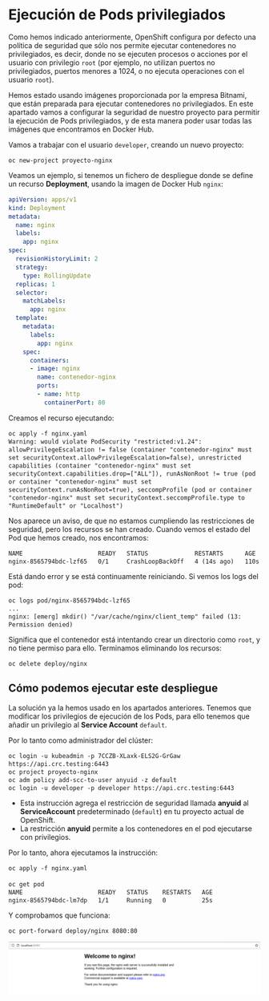 # Ejecución de Pods privilegiados

Como hemos indicado anteriormente, OpenShift configura por defecto una política de seguridad que sólo nos permite ejecutar contenedores no privilegiados, es decir, donde no se ejecuten procesos o acciones por el usuario con privilegio `root` (por ejemplo, no utilizan puertos no privilegiados, puertos menores a 1024, o no ejecuta operaciones con el usuario `root`). 

Hemos estado usando imágenes proporcionada por la empresa Bitnami, que están preparada para ejecutar contenedores no privilegiados. En este apartado vamos a configurar la seguridad de nuestro proyecto para permitir la ejecución de Pods privilegiados, y de esta manera poder usar todas las imágenes que encontramos en Docker Hub.

Vamos a trabajar con el usuario `developer`, creando un nuevo proyecto:

    oc new-project proyecto-nginx

Veamos un ejemplo, si tenemos un fichero de despliegue donde se define un recurso **Deployment**, usando la imagen de Docker Hub `nginx`:

```yaml
apiVersion: apps/v1
kind: Deployment
metadata:
  name: nginx
  labels:
    app: nginx
spec:
  revisionHistoryLimit: 2
  strategy:
    type: RollingUpdate
  replicas: 1
  selector:
    matchLabels:
      app: nginx
  template:
    metadata:
      labels:
        app: nginx
    spec:
      containers:
      - image: nginx
        name: contenedor-nginx
        ports:
        - name: http
          containerPort: 80
```

Creamos el recurso ejecutando:
   
    oc apply -f nginx.yaml
    Warning: would violate PodSecurity "restricted:v1.24": allowPrivilegeEscalation != false (container "contenedor-nginx" must set securityContext.allowPrivilegeEscalation=false), unrestricted capabilities (container "contenedor-nginx" must set securityContext.capabilities.drop=["ALL"]), runAsNonRoot != true (pod or container "contenedor-nginx" must set securityContext.runAsNonRoot=true), seccompProfile (pod or container "contenedor-nginx" must set securityContext.seccompProfile.type to "RuntimeDefault" or "Localhost")


Nos aparece un aviso, de que no estamos cumpliendo las restricciones de seguridad, pero los recursos se han creado. Cuando vemos el estado del Pod que hemos creado, nos encontramos:

    NAME                     READY   STATUS             RESTARTS      AGE
    nginx-8565794bdc-lzf65   0/1     CrashLoopBackOff   4 (14s ago)   110s

Está dando error y se está continuamente reiniciando. Si vemos los logs del pod:

    oc logs pod/nginx-8565794bdc-lzf65
    ...
    nginx: [emerg] mkdir() "/var/cache/nginx/client_temp" failed (13: Permission denied)

Significa que el contenedor está intentando crear un directorio como `root`, y no tiene permiso para ello. Terminamos eliminando los recursos:

    oc delete deploy/nginx

## Cómo podemos ejecutar este despliegue

La solución ya la hemos usado en los apartados anteriores. Tenemos que modificar los privilegios de ejecución de los Pods, para ello tenemos que añadir un privilegio al **Service Account** `default`.

Por lo tanto como administrador del clúster:

    oc login -u kubeadmin -p 7CCZB-XLaxk-ELS2G-GrGaw https://api.crc.testing:6443
    oc project proyecto-nginx
    oc adm policy add-scc-to-user anyuid -z default
    oc login -u developer -p developer https://api.crc.testing:6443

* Esta instrucción agrega el restricción de seguridad llamada **anyuid** al **ServiceAccount** predeterminado (`default`) en tu proyecto actual de OpenShift.
* La restricción **anyuid** permite a los contenedores en el pod ejecutarse con privilegios.

Por lo tanto, ahora ejecutamos la instrucción:

    oc apply -f nginx.yaml

    oc get pod
    NAME                     READY   STATUS    RESTARTS   AGE
    nginx-8565794bdc-lm7dp   1/1     Running   0          25s

Y comprobamos que funciona:

    oc port-forward deploy/nginx 8080:80

![nginx](img/nginx.png)